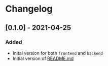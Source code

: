 # Changelog

## [0.1.0] - 2021-04-25

### Added

- Inital version for both `frontend` and `backend`
- Initial version of [README.md](README.md) 
